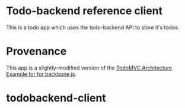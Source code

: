 # Todo-backend reference client

This is a todo app which uses the todo-backend API to store it's todos. 

# Provenance
This app is a slightly-modified version of the [TodoMVC Architecture Example for for backbone.js](https://github.com/tastejs/todomvc/tree/gh-pages/architecture-examples/backbone/js).
# todobackend-client
